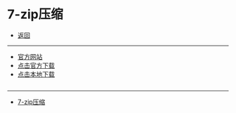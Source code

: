 # 7-zip压缩

- [返回](./README.md)

---

- [官方网站](https://www.7-zip.org/)
- [点击官方下载](https://7-zip.org/a/7z2301-x64.exe)
- [点击本地下载](https://media.huhuiyu.top/download/7z-x64.exe)

<section class="img-flex-box" >
  <section><img class="lazy-image" data-src="../images/system/7zip0001.png" alt=""></section>
  <section><img class="lazy-image" data-src="../images/system/7zip0002.png" alt=""></section>
  <section><img class="lazy-image" data-src="../images/system/7zip0003.png" alt=""></section>
  <section><img class="lazy-image" data-src="../images/system/7zip0004.png" alt=""></section>
  <section><img class="lazy-image" data-src="../images/system/7zip0005.png" alt=""></section>
  <section><img class="lazy-image" data-src="../images/system/7zip0006.png" alt=""></section>
  <section><img class="lazy-image" data-src="../images/system/7zip0007.png" alt=""></section>
</section>

---

- [7-zip压缩](#7-zip压缩)

<!-- js处理背景和css样式 -->
<script type="module" src="https://huhuiyu.top/js/github.js"></script>
